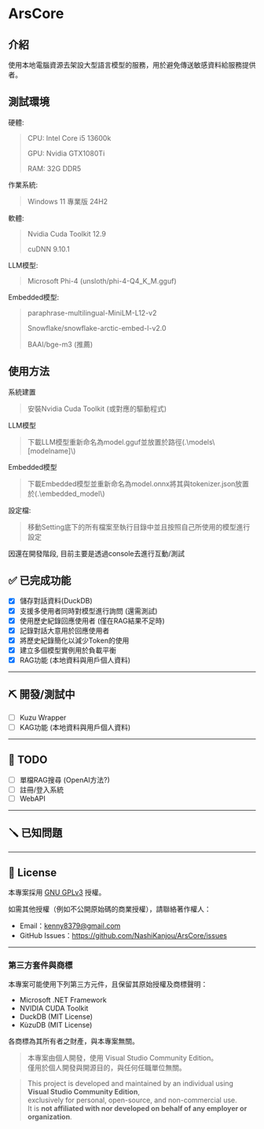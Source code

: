 # ArsCore

介紹
---
使用本地電腦資源去架設大型語言模型的服務，用於避免傳送敏感資料給服務提供者。

測試環境
---
硬體:
>CPU: Intel Core i5 13600k
>
>GPU: Nvidia GTX1080Ti
>
>RAM: 32G DDR5

作業系統:
> Windows 11 專業版 24H2

軟體:
>Nvidia Cuda Toolkit 12.9
>
>cuDNN 9.10.1
>
LLM模型:
>Microsoft Phi-4 (unsloth/phi-4-Q4_K_M.gguf)
>
Embedded模型:
>paraphrase-multilingual-MiniLM-L12-v2
>
>Snowflake/snowflake-arctic-embed-l-v2.0
>
>BAAI/bge-m3 (推薦)
>

使用方法
---
系統建置
> 安裝Nvidia Cuda Toolkit (或對應的驅動程式)

LLM模型
> 下載LLM模型重新命名為model.gguf並放置於路徑(.\\models\\[modelname]\\) 
> 
Embedded模型
> 下載Embedded模型並重新命名為model.onnx將其與tokenizer.json放置於(.\\embedded_model\\) 
>   
設定檔:
> 移動Setting底下的所有檔案至執行目錄中並且按照自己所使用的模型進行設定
> 
因還在開發階段, 目前主要是透過console去進行互動/測試


## ✅ 已完成功能

- [x] 儲存對話資料(DuckDB)
- [x] 支援多使用者同時對模型進行詢問 (還需測試)
- [x] 使用歷史紀錄回應使用者 (僅在RAG結果不足時)
- [x] 記錄對話大意用於回應使用者
- [x] 將歷史紀錄簡化以減少Token的使用
- [x] 建立多個模型實例用於負載平衡
- [X] RAG功能 (本地資料與用戶個人資料)
---

## ⛏️ 開發/測試中
- [ ] Kuzu Wrapper
- [ ] KAG功能 (本地資料與用戶個人資料)
      
---

## 📝 TODO
- [ ] 單檔RAG搜尋 (OpenAI方法?)
- [ ] 註冊/登入系統 
- [ ] WebAPI

---

## 🪛 已知問題

---

## 🧾 License

本專案採用 [GNU GPLv3](LICENSE) 授權。

如需其他授權（例如不公開原始碼的商業授權），請聯絡著作權人：  
- Email：kenny8379@gmail.com  
- GitHub Issues：<https://github.com/NashiKanjou/ArsCore/issues>

---

### 第三方套件與商標

本專案可能使用下列第三方元件，且保留其原始授權及商標聲明：  
- Microsoft .NET Framework  
- NVIDIA CUDA Toolkit  
- DuckDB (MIT License)  
- KùzuDB (MIT License)  

各商標為其所有者之財產，與本專案無關。

> 本專案由個人開發，使用 Visual Studio Community Edition。  
> 僅用於個人開發與開源目的，與任何任職單位無關。

>This project is developed and maintained by an individual using **Visual Studio Community Edition**,  
>exclusively for personal, open-source, and non-commercial use.  
>It is **not affiliated with nor developed on behalf of any employer or organization**.
